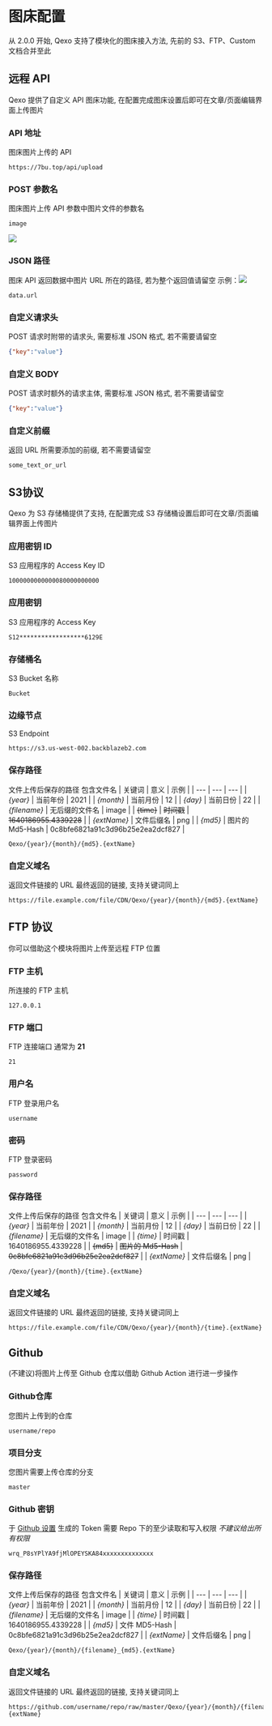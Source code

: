 # 图床配置
从 2.0.0 开始, Qexo 支持了模块化的图床接入方法, 先前的 S3、FTP、Custom 文档合并至此
## 远程 API
Qexo 提供了自定义 API 图床功能, 在配置完成图床设置后即可在文章/页面编辑界面上传图片
### API 地址
图床图片上传的 API
```
https://7bu.top/api/upload
```
### POST 参数名
图床图片上传 API 参数中图片文件的参数名
```
image
```
![](https://pic.hipyt.cn/pic/2023/01/03/2fe2d42c3e5ae.png)
### JSON 路径
图床 API 返回数据中图片 URL 所在的路径, 若为整个返回值请留空
示例：![](https://pic.hipyt.cn/pic/2023/01/03/84a75fd5cf024.png)
```
data.url
```
### 自定义请求头
POST 请求时附带的请求头, 需要标准 JSON 格式, 若不需要请留空
```json
{"key":"value"}
```
### 自定义 BODY
POST 请求时额外的请求主体, 需要标准 JSON 格式, 若不需要请留空
```json
{"key":"value"}
```
### 自定义前缀
返回 URL 所需要添加的前缀, 若不需要请留空
```
some_text_or_url
```
## S3协议
Qexo 为 S3 存储桶提供了支持, 在配置完成 S3 存储桶设置后即可在文章/页面编辑界面上传图片
### 应用密钥 ID
S3 应用程序的 Access Key ID
```
1000000000000080000000000
```
### 应用密钥
S3 应用程序的 Access Key
```
S12******************6129E
```
### 存储桶名
S3 Bucket 名称
```
Bucket
```
### 边缘节点
S3 Endpoint
```
https://s3.us-west-002.backblazeb2.com
```
### 保存路径
文件上传后保存的路径 包含文件名
| 关键词 | 意义 | 示例 |
| --- | --- | --- |
| *{year}* | 当前年份 | 2021 |
| *{month}* | 当前月份 | 12 |
| *{day}* | 当前日份 | 22 |
| *{filename}* | 无后缀的文件名 | image |
| ~~{time}~~ | ~~时间戳~~ | ~~1640186955.4339228~~ |
| *{extName}* | 文件后缀名 | png |
| *{md5}* | 图片的 Md5-Hash | 0c8bfe6821a91c3d96b25e2ea2dcf827 |
```
Qexo/{year}/{month}/{md5}.{extName}
```
### 自定义域名
返回文件链接的 URL 最终返回的链接, 支持关键词同上
```
https://file.example.com/file/CDN/Qexo/{year}/{month}/{md5}.{extName}
```
## FTP 协议
你可以借助这个模块将图片上传至远程 FTP 位置
### FTP 主机
所连接的 FTP 主机
```
127.0.0.1
```
### FTP 端口
FTP 连接端口 通常为 **21**
```
21
```
### 用户名
FTP 登录用户名
```
username
```
### 密码
FTP 登录密码
```
password
```
### 保存路径
文件上传后保存的路径 包含文件名
| 关键词 | 意义 | 示例 |
| --- | --- | --- |
| *{year}* | 当前年份 | 2021 |
| *{month}* | 当前月份 | 12 |
| *{day}* | 当前日份 | 22 |
| *{filename}* | 无后缀的文件名 | image |
| *{time}* | 时间戳 | 1640186955.4339228 |
| ~~{md5}~~ | ~~图片的 Md5-Hash~~ | ~~0c8bfe6821a91c3d96b25e2ea2dcf827~~ |
| *{extName}* | 文件后缀名 | png |
```
/Qexo/{year}/{month}/{time}.{extName}
```
### 自定义域名
返回文件链接的 URL 最终返回的链接, 支持关键词同上
```
https://file.example.com/file/CDN/Qexo/{year}/{month}/{time}.{extName}
```
## Github
(不建议)将图片上传至 Github 仓库以借助 Github Action 进行进一步操作
### Github仓库
您图片上传到的仓库
```
username/repo
```
### 项目分支
您图片需要上传仓库的分支
```
master
```
### Github 密钥
于 [Github 设置](https://github.com/settings/tokens) 生成的 Token 
需要 Repo 下的至少读取和写入权限 *不建议给出所有权限*
```
wrq_P8sYPlYA9fjMlOPEYSKA84xxxxxxxxxxxxxx
```
### 保存路径
文件上传后保存的路径 包含文件名
| 关键词 | 意义 | 示例 |
| --- | --- | --- |
| *{year}* | 当前年份 | 2021 |
| *{month}* | 当前月份 | 12 |
| *{day}* | 当前日份 | 22 |
| *{filename}* | 无后缀的文件名 | image |
| *{time}* | 时间戳 | 1640186955.4339228 |
| *{md5}* | 文件 MD5-Hash | 0c8bfe6821a91c3d96b25e2ea2dcf827 |
| *{extName}* | 文件后缀名 | png |
```
Qexo/{year}/{month}/{filename}_{md5}.{extName}
```
### 自定义域名
返回文件链接的 URL 最终返回的链接, 支持关键词同上
```
https://github.com/username/repo/raw/master/Qexo/{year}/{month}/{filename}_{md5}.{extName}
```
